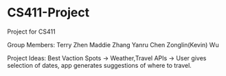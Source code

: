 # CS411-Project
Project for CS411

Group Members:
Terry Zhen
Maddie Zhang
Yanru Chen
Zonglin(Kevin) Wu

Project Ideas:
Best Vaction Spots -> Weather,Travel APIs -> User gives selection of dates, app generates suggestions of where to travel.
